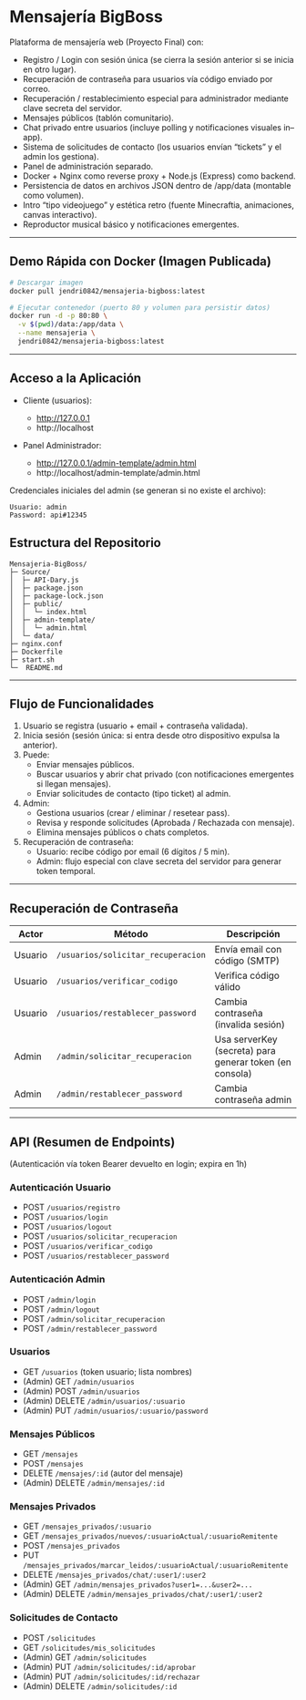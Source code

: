 # Mensajería BigBoss

Plataforma de mensajería web (Proyecto Final) con:

- Registro / Login con sesión única (se cierra la sesión anterior si se inicia en otro lugar).
- Recuperación de contraseña para usuarios vía código enviado por correo.
- Recuperación / restablecimiento especial para administrador mediante clave secreta del servidor.
- Mensajes públicos (tablón comunitario).
- Chat privado entre usuarios (incluye polling y notificaciones visuales in–app).
- Sistema de solicitudes de contacto (los usuarios envían “tickets” y el admin los gestiona).
- Panel de administración separado.
- Docker + Nginx como reverse proxy + Node.js (Express) como backend.
- Persistencia de datos en archivos JSON dentro de /app/data (montable como volumen).
- Intro “tipo videojuego” y estética retro (fuente Minecraftia, animaciones, canvas interactivo).
- Reproductor musical básico y notificaciones emergentes.

---

## Demo Rápida con Docker (Imagen Publicada)

```bash
# Descargar imagen
docker pull jendri0842/mensajeria-bigboss:latest

# Ejecutar contenedor (puerto 80 y volumen para persistir datos)
docker run -d -p 80:80 \
  -v $(pwd)/data:/app/data \
  --name mensajeria \
  jendri0842/mensajeria-bigboss:latest
```

---

## Acceso a la Aplicación

- Cliente (usuarios):  
  - http://127.0.0.1  
  - http://localhost

- Panel Administrador:  
  - http://127.0.0.1/admin-template/admin.html  
  - http://localhost/admin-template/admin.html  

Credenciales iniciales del admin (se generan si no existe el archivo):
```
Usuario: admin
Password: api#12345
```

## Estructura del Repositorio

```
Mensajeria-BigBoss/
├─ Source/
│  ├─ API-Dary.js             
│  ├─ package.json             
│  ├─ package-lock.json          
│  ├─ public/
│  │  └─ index.html             
│  ├─ admin-template/
│  │  └─ admin.html             
│  └─ data/                    
├─ nginx.conf                    
├─ Dockerfile                    
├─ start.sh                      
└─  README.md
```

---

## Flujo de Funcionalidades

1. Usuario se registra (usuario + email + contraseña validada).
2. Inicia sesión (sesión única: si entra desde otro dispositivo expulsa la anterior).
3. Puede:
   - Enviar mensajes públicos.
   - Buscar usuarios y abrir chat privado (con notificaciones emergentes si llegan mensajes).
   - Enviar solicitudes de contacto (tipo ticket) al admin.
4. Admin:
   - Gestiona usuarios (crear / eliminar / resetear pass).
   - Revisa y responde solicitudes (Aprobada / Rechazada con mensaje).
   - Elimina mensajes públicos o chats completos.
5. Recuperación de contraseña:
   - Usuario: recibe código por email (6 dígitos / 5 min).
   - Admin: flujo especial con clave secreta del servidor para generar token temporal.

---

## Recuperación de Contraseña

| Actor     | Método | Descripción |
|-----------|--------|-------------|
| Usuario   | `/usuarios/solicitar_recuperacion` | Envía email con código (SMTP) |
| Usuario   | `/usuarios/verificar_codigo`       | Verifica código válido |
| Usuario   | `/usuarios/restablecer_password`   | Cambia contraseña (invalida sesión) |
| Admin     | `/admin/solicitar_recuperacion`    | Usa serverKey (secreta) para generar token (en consola) |
| Admin     | `/admin/restablecer_password`      | Cambia contraseña admin |

---

## API (Resumen de Endpoints)

(Autenticación vía token Bearer devuelto en login; expira en 1h)

### Autenticación Usuario
- POST `/usuarios/registro`
- POST `/usuarios/login`
- POST `/usuarios/logout`
- POST `/usuarios/solicitar_recuperacion`
- POST `/usuarios/verificar_codigo`
- POST `/usuarios/restablecer_password`

### Autenticación Admin
- POST `/admin/login`
- POST `/admin/logout`
- POST `/admin/solicitar_recuperacion`
- POST `/admin/restablecer_password`

### Usuarios
- GET `/usuarios` (token usuario; lista nombres)
- (Admin) GET `/admin/usuarios`
- (Admin) POST `/admin/usuarios`
- (Admin) DELETE `/admin/usuarios/:usuario`
- (Admin) PUT `/admin/usuarios/:usuario/password`

### Mensajes Públicos
- GET `/mensajes`
- POST `/mensajes`
- DELETE `/mensajes/:id` (autor del mensaje)
- (Admin) DELETE `/admin/mensajes/:id`

### Mensajes Privados
- GET `/mensajes_privados/:usuario`
- GET `/mensajes_privados/nuevos/:usuarioActual/:usuarioRemitente`
- POST `/mensajes_privados`
- PUT `/mensajes_privados/marcar_leidos/:usuarioActual/:usuarioRemitente`
- DELETE `/mensajes_privados/chat/:user1/:user2`
- (Admin) GET `/admin/mensajes_privados?user1=...&user2=...`
- (Admin) DELETE `/admin/mensajes_privados/chat/:user1/:user2`

### Solicitudes de Contacto
- POST `/solicitudes`
- GET `/solicitudes/mis_solicitudes`
- (Admin) GET `/admin/solicitudes`
- (Admin) PUT `/admin/solicitudes/:id/aprobar`
- (Admin) PUT `/admin/solicitudes/:id/rechazar`
- (Admin) DELETE `/admin/solicitudes/:id`
